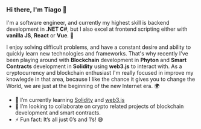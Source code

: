 ### Hi there, I'm Tiago 👋

I'm a software engineer, and currently my highest skill is backend development in **.NET C#**, but I also excel at frontend scripting either with **vanilla JS**, **React** or **Vue**. 🔋

I enjoy solving difficult problems, and have a constant desire and ability to quickly learn new technologies and frameworks. That's why recently I've been playing around with **Blockchain** development in **Phyton** and **Smart Contracts** development in **Solidity** using **web3.js** to interact with. As a cryptocurrency and blockchain enthusiast I'm really focused in improve my knowlegde in that area, because I like the chance it gives you to change the World, we are just at the beginning of the new Internet era. 🌍


- 🌱 I’m currently learning [Solidity](https://docs.soliditylang.org/en/latest/) and [web3.js](https://web3js.readthedocs.io/en/v1.7.0/)
- 👯 I’m looking to collaborate on crypto related projects of blockchain development and smart contracts.
- ⚡ Fun fact: It’s all just 0’s and 1’s! 😅
